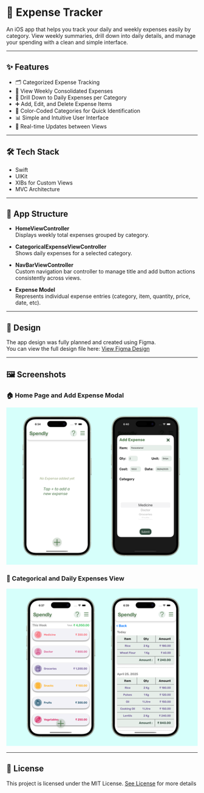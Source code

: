 # 📒 Expense Tracker

An iOS app that helps you track your daily and weekly expenses easily by category. View weekly summaries, drill down into daily details, and manage your spending with a clean and simple interface.

---

## ✨ Features

- 🗂 Categorized Expense Tracking  
- 📅 View Weekly Consolidated Expenses  
- 📆 Drill Down to Daily Expenses per Category  
- ➕ Add, Edit, and Delete Expense Items  
- 🎨 Color-Coded Categories for Quick Identification  
- 📊 Simple and Intuitive User Interface  
- 🔄 Real-time Updates between Views  

---

## 🛠 Tech Stack

- Swift
- UIKit
- XIBs for Custom Views
- MVC Architecture

---

## 🧩 App Structure

- **HomeViewController**  
  Displays weekly total expenses grouped by category.

- **CategoricalExpenseViewController**  
  Shows daily expenses for a selected category.

- **NavBarViewController**  
  Custom navigation bar controller to manage title and add button actions consistently across views. 

- **Expense Model**  
  Represents individual expense entries (category, item, quantity, price, date, etc).

---
## 🎨 Design

The app design was fully planned and created using Figma.  
You can view the full design file here: [View Figma Design](https://www.figma.com/design/e0YXSTD06akfGFBCSfOZMK/Expense-Tracker?node-id=0-1&t=Im3zjA9g6YqttZeJ-1)


---

## 🖼 Screenshots

### 🏠 Home Page and Add Expense Modal
![Home Page and Modal View](HomePageAndModalView.png)

### 📅 Categorical and Daily Expenses View
![Categorical and Daily Expenses](CategoricalAndDailyExpense.png)

---

## 📄 License
This project is licensed under the MIT License. [See License](https://github.com/Sampada0808/ExpenseTracker/blob/main/LICENSE.md) for more details
